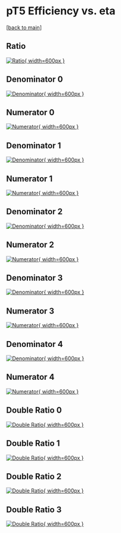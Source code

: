 # pT5 Efficiency vs. eta

[[back to main](./)]



## Ratio

[![Ratio](../mtv/var/pT5_base_0_1_eff_eta.png){ width=600px }](../mtv/var/pT5_base_0_1_eff_eta.pdf)

## Denominator 0

[![Denominator](../mtv/den/pT5_base_0_1_eff_eta_den0.png){ width=600px }](../mtv/den/pT5_base_0_1_eff_eta_den0.pdf)

## Numerator 0

[![Numerator](../mtv/num/pT5_base_0_1_eff_eta_num0.png){ width=600px }](../mtv/num/pT5_base_0_1_eff_eta_num0.pdf)

## Denominator 1

[![Denominator](../mtv/den/pT5_base_0_1_eff_eta_den1.png){ width=600px }](../mtv/den/pT5_base_0_1_eff_eta_den1.pdf)

## Numerator 1

[![Numerator](../mtv/num/pT5_base_0_1_eff_eta_num1.png){ width=600px }](../mtv/num/pT5_base_0_1_eff_eta_num1.pdf)

## Denominator 2

[![Denominator](../mtv/den/pT5_base_0_1_eff_eta_den2.png){ width=600px }](../mtv/den/pT5_base_0_1_eff_eta_den2.pdf)

## Numerator 2

[![Numerator](../mtv/num/pT5_base_0_1_eff_eta_num2.png){ width=600px }](../mtv/num/pT5_base_0_1_eff_eta_num2.pdf)

## Denominator 3

[![Denominator](../mtv/den/pT5_base_0_1_eff_eta_den3.png){ width=600px }](../mtv/den/pT5_base_0_1_eff_eta_den3.pdf)

## Numerator 3

[![Numerator](../mtv/num/pT5_base_0_1_eff_eta_num3.png){ width=600px }](../mtv/num/pT5_base_0_1_eff_eta_num3.pdf)

## Denominator 4

[![Denominator](../mtv/den/pT5_base_0_1_eff_eta_den4.png){ width=600px }](../mtv/den/pT5_base_0_1_eff_eta_den4.pdf)

## Numerator 4

[![Numerator](../mtv/num/pT5_base_0_1_eff_eta_num4.png){ width=600px }](../mtv/num/pT5_base_0_1_eff_eta_num4.pdf)

## Double Ratio 0

[![Double Ratio](../mtv/ratio/pT5_base_0_1_eff_eta_ratio0.png){ width=600px }](../mtv/ratio/pT5_base_0_1_eff_eta_ratio0.pdf)

## Double Ratio 1

[![Double Ratio](../mtv/ratio/pT5_base_0_1_eff_eta_ratio1.png){ width=600px }](../mtv/ratio/pT5_base_0_1_eff_eta_ratio1.pdf)

## Double Ratio 2

[![Double Ratio](../mtv/ratio/pT5_base_0_1_eff_eta_ratio2.png){ width=600px }](../mtv/ratio/pT5_base_0_1_eff_eta_ratio2.pdf)

## Double Ratio 3

[![Double Ratio](../mtv/ratio/pT5_base_0_1_eff_eta_ratio3.png){ width=600px }](../mtv/ratio/pT5_base_0_1_eff_eta_ratio3.pdf)

